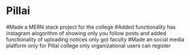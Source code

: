 # Pillai
#Made a  MERN stack project for the college
#Added functionality has instagram alogorithm of showing only you follow posts and added functionality of uploading notices only got faculty 
#Made an social media platform only for Pillai college only organizational users can register
